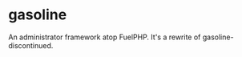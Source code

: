 gasoline
========

An administrator framework atop FuelPHP. It's a rewrite of gasoline-discontinued.
